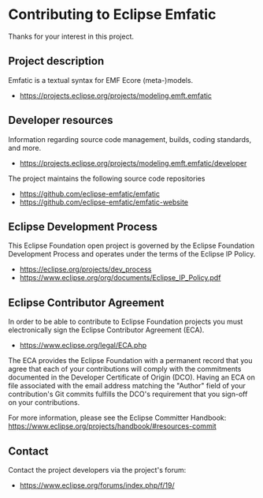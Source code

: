 # Contributing to Eclipse Emfatic

Thanks for your interest in this project.

## Project description

Emfatic is a textual syntax for EMF Ecore (meta-)models.

* https://projects.eclipse.org/projects/modeling.emft.emfatic

## Developer resources

Information regarding source code management, builds, coding standards, and
more.

* https://projects.eclipse.org/projects/modeling.emft.emfatic/developer

The project maintains the following source code repositories

* https://github.com/eclipse-emfatic/emfatic
* https://github.com/eclipse-emfatic/emfatic-website

## Eclipse Development Process

This Eclipse Foundation open project is governed by the Eclipse Foundation
Development Process and operates under the terms of the Eclipse IP Policy.

* https://eclipse.org/projects/dev_process
* https://www.eclipse.org/org/documents/Eclipse_IP_Policy.pdf

## Eclipse Contributor Agreement

In order to be able to contribute to Eclipse Foundation projects you must
electronically sign the Eclipse Contributor Agreement (ECA).

* https://www.eclipse.org/legal/ECA.php

The ECA provides the Eclipse Foundation with a permanent record that you agree
that each of your contributions will comply with the commitments documented in
the Developer Certificate of Origin (DCO). Having an ECA on file associated with
the email address matching the "Author" field of your contribution's Git commits
fulfills the DCO's requirement that you sign-off on your contributions.

For more information, please see the Eclipse Committer Handbook:
https://www.eclipse.org/projects/handbook/#resources-commit

## Contact

Contact the project developers via the project's forum:

* https://www.eclipse.org/forums/index.php/f/19/
